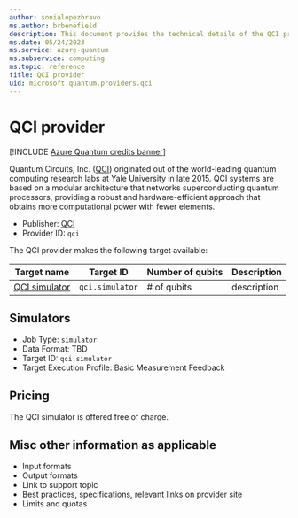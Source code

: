 ```yaml
---
author: sonialopezbravo
ms.author: brbenefield
description: This document provides the technical details of the QCI provider 
ms.date: 05/24/2023
ms.service: azure-quantum
ms.subservice: computing
ms.topic: reference
title: QCI provider    
uid: microsoft.quantum.providers.qci    
---
```


# QCI provider

[!INCLUDE [Azure Quantum credits banner](includes/azure-quantum-credits.md)]

Quantum Circuits, Inc. ([QCI](https://quantumcircuits.com/)) originated out of the world-leading quantum computing research labs at Yale University in late 2015. QCI systems are based on a modular architecture that networks superconducting quantum processors, providing a robust and hardware-efficient approach that obtains more computational power with fewer elements.  

- Publisher: [QCI](https://quantumcircuits.com/)
- Provider ID: `qci`

The QCI provider makes the following target available:

|Target name| Target ID|Number of qubits | Description |
|---|---|---|---|
|[QCI simulator](#simulators) | `qci.simulator` | # of qubits | description |

## Simulators

- Job Type: `simulator`
- Data Format: TBD
- Target ID: `qci.simulator`
- Target Execution Profile: Basic Measurement Feedback

## Pricing

The QCI simulator is offered free of charge.

## Misc other information as applicable

<!-- SEE EXISTING PROVIDER DOCS FOR EXAMPLES -->

- Input formats
- Output formats
- Link to support topic
- Best practices, specifications, relevant links on provider site
- Limits and quotas
